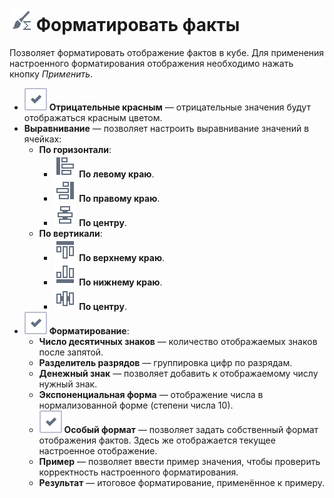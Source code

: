 # ![Форматировать факты](../../images/icons/cube-cases/cube-cases-case-format_default.svg) Форматировать факты

Позволяет форматировать отображение фактов в кубе. Для применения настроенного форматирования отображения необходимо нажать кнопку *Применить*.

* ![Переключатель](../../images/icons/checkbox-states/checked_default.svg) **Отрицательные красным** — отрицательные значения будут отображаться красным цветом.
* **Выравнивание** — позволяет настроить выравнивание значений в ячейках:
  * **По горизонтали**:
    * ![По левому краю](../../images/icons/toolbar-controls/v-align-left_default.svg) **По левому краю**.
    * ![По правому краю](../../images/icons/toolbar-controls/v-align-right_default.svg) **По правому краю**.
    * ![По центру](../../images/icons/toolbar-controls/v-align-center_default.svg) **По центру**.
  * **По вертикали**:
    * ![По верхнему краю](../../images/icons/toolbar-controls/h-align-top_default.svg) **По верхнему краю**.
    * ![По нижнему краю](../../images/icons/toolbar-controls/h-align-bottom_default.svg) **По нижнему краю**.
    * ![По центру](../../images/icons/toolbar-controls/h-align-center_default.svg) **По центру**.
* ![Переключатель](../../images/icons/checkbox-states/checked_default.svg) **Форматирование**:
  * **Число десятичных знаков** — количество отображаемых знаков после запятой.
  * **Разделитель разрядов** — группировка цифр по разрядам.
  * **Денежный знак** — позволяет добавить к отображаемому числу нужный знак.
  * **Экспоненциальная форма** — отображение числа в нормализованной форме (степени числа 10).
  * ![Переключатель](../../images/icons/checkbox-states/checked_default.svg) **Особый формат** — позволяет задать собственный формат отображения фактов. Здесь же отображается текущее настроенное отображение.
  * **Пример** — позволяет ввести пример значения, чтобы проверить корректность настроенного форматирования.
  * **Результат** — итоговое форматирование, применённое к примеру.
